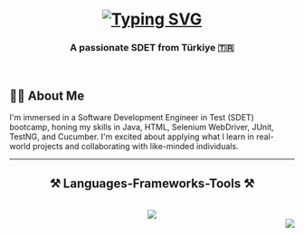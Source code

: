 <h1 align="center">
  <a href="https://git.io/typing-svg">
    <img src="https://readme-typing-svg.demolab.com?font=Righteous&size=35&duration=4000&pause=1000&color=49C300&center=true&vCenter=true&random=false&width=500&height=70&lines=Hi+There!%F0%9F%91%8B;I'm+Mehmet+%C3%96zcan+Say%C4%B1%C5%9F" alt="Typing SVG" />
  </a>
</h1>
<h3 align="center">A passionate SDET from Türkiye 🇹🇷</h3>
<br/>

## 👨‍💻 About Me
I'm immersed in a Software Development Engineer in Test (SDET) bootcamp, honing my skills in Java, HTML, Selenium WebDriver, JUnit, TestNG, and Cucumber. I'm excited about applying what I learn in real-world projects and collaborating with like-minded individuals.
<hr/>

<h2 align="center">⚒️ Languages-Frameworks-Tools ⚒️</h2>
<br/>
<div align="center">
  <a href="https://skillicons.dev">
    <img src="https://skillicons.dev/icons?i=java,html,css,selenium,git,github,idea,discord,notion"/><br>
  </a>
</div>
<img align="right" src="https://visitor-badge.laobi.icu/badge?page_id=ozcansayis.ozcansayis" />
